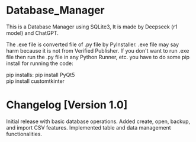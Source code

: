 # Database_Manager
This is a Database Manager using SQLite3, It is made by Deepseek (r1 model) and ChatGPT.

The .exe file is converted file of .py file by PyInstaller. .exe file may say harm because it is not from Verified Publisher.
If you don't want to run .exe file then run the .py file in any Python Runner, etc.
you have to do some pip install for running the code:

pip installs:
pip install PyQt5      
pip install customtkinter 

# Changelog [Version 1.0]
Initial release with basic database operations.
Added create, open, backup, and import CSV features.
Implemented table and data management functionalities.
